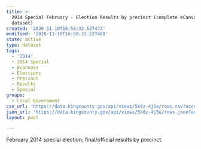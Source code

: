 ```yaml
---
title: >-
  2014 Special February - Election Results by precinct (complete eCanvass
  dataset)
created: '2020-11-10T16:58:32.527473'
modified: '2020-11-10T16:58:32.527480'
state: active
type: dataset
tags:
  - '2014'
  - 2014 Special
  - Ecanvass
  - Elections
  - Precinct
  - Results
  - Special
groups:
  - Local Government
csv_url: 'https://data.kingcounty.gov/api/views/5k8z-4j5e/rows.csv?accessType=DOWNLOAD'
json_url: 'https://data.kingcounty.gov/api/views/5k8z-4j5e/rows.json?accessType=DOWNLOAD'
layout: post

---
```

February 2014 special election; final/official results by precinct.
